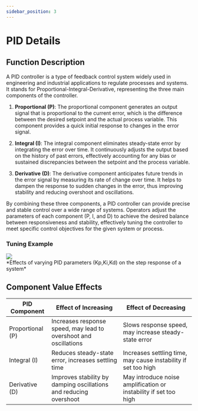 ```yaml
---
sidebar_position: 3
---
```


# PID Details

## Function Description

A PID controller is a type of feedback control system widely used in engineering and industrial applications to regulate processes and systems. It stands for Proportional-Integral-Derivative, representing the three main components of the controller.

1. **Proportional (P)**: The proportional component generates an output signal that is proportional to the current error, which is the difference between the desired setpoint and the actual process variable. This component provides a quick initial response to changes in the error signal.

2. **Integral (I)**: The integral component eliminates steady-state error by integrating the error over time. It continuously adjusts the output based on the history of past errors, effectively accounting for any bias or sustained discrepancies between the setpoint and the process variable.

3. **Derivative (D)**: The derivative component anticipates future trends in the error signal by measuring its rate of change over time. It helps to dampen the response to sudden changes in the error, thus improving stability and reducing overshoot and oscillations.

By combining these three components, a PID controller can provide precise and stable control over a wide range of systems. Operators adjust the parameters of each component (P, I, and D) to achieve the desired balance between responsiveness and stability, effectively tuning the controller to meet specific control objectives for the given system or process.

### Tuning Example

<div style={{textAlign: 'center', display: 'flex'}}>
    <div style={{textAlign: 'left', display: 'inline-block', marginRight: '1em'}}>
        <img src="/img/PID_Compensation_Animated.gif" style={{height: 'auto', width: '100%'}} />
    </div>
    <div style={{textAlign: 'left', display: 'inline', width: '30%'}}>
        *Effects of varying PID parameters (Kp,Ki,Kd) on the step response of a system*
    </div>
</div>



## Component Value Effects 

| PID Component | Effect of Increasing | Effect of Decreasing |
|---------------|----------------------|----------------------|
| Proportional (P) | Increases response speed, may lead to overshoot and oscillations | Slows response speed, may increase steady-state error |
| Integral (I) | Reduces steady-state error, increases settling time | Increases settling time, may cause instability if set too high |
| Derivative (D) | Improves stability by damping oscillations and reducing overshoot | May introduce noise amplification or instability if set too high |
